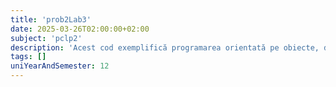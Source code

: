 ```yaml
---
title: 'prob2Lab3'
date: 2025-03-26T02:00:00+02:00
subject: 'pclp2'
description: 'Acest cod exemplifică programarea orientată pe obiecte, definind clasa `Cerc` cu încapsularea razei. Oferă metode pentru calculul lungimii și ariei cercului, aplicând formule matematice specifice.'
tags: []
uniYearAndSemester: 12
---
```


